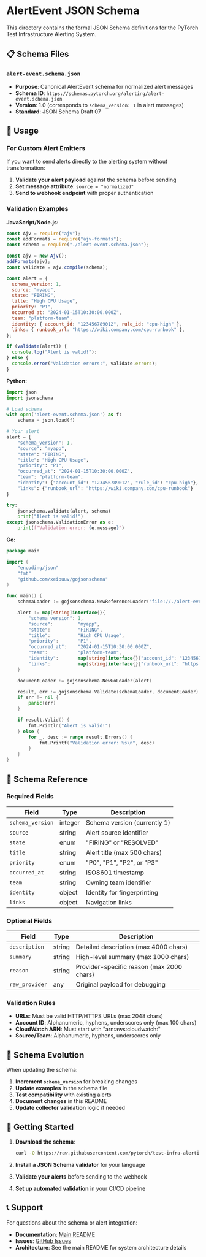 # AlertEvent JSON Schema

This directory contains the formal JSON Schema definitions for the PyTorch Test Infrastructure Alerting System.

## 📋 Schema Files

### `alert-event.schema.json`

- **Purpose**: Canonical AlertEvent schema for normalized alert messages
- **Schema ID**: `https://schemas.pytorch.org/alerting/alert-event.schema.json`
- **Version**: 1.0 (corresponds to `schema_version: 1` in alert messages)
- **Standard**: JSON Schema Draft 07

## 🔧 Usage

### For Custom Alert Emitters

If you want to send alerts directly to the alerting system without transformation:

1. **Validate your alert payload** against the schema before sending
2. **Set message attribute**: `source = "normalized"`
3. **Send to webhook endpoint** with proper authentication

### Validation Examples

**JavaScript/Node.js:**

```javascript
const Ajv = require("ajv");
const addFormats = require("ajv-formats");
const schema = require("./alert-event.schema.json");

const ajv = new Ajv();
addFormats(ajv);
const validate = ajv.compile(schema);

const alert = {
  schema_version: 1,
  source: "myapp",
  state: "FIRING",
  title: "High CPU Usage",
  priority: "P1",
  occurred_at: "2024-01-15T10:30:00.000Z",
  team: "platform-team",
  identity: { account_id: "123456789012", rule_id: "cpu-high" },
  links: { runbook_url: "https://wiki.company.com/cpu-runbook" },
};

if (validate(alert)) {
  console.log("Alert is valid!");
} else {
  console.error("Validation errors:", validate.errors);
}
```

**Python:**

```python
import json
import jsonschema

# Load schema
with open('alert-event.schema.json') as f:
    schema = json.load(f)

# Your alert
alert = {
    "schema_version": 1,
    "source": "myapp",
    "state": "FIRING",
    "title": "High CPU Usage",
    "priority": "P1",
    "occurred_at": "2024-01-15T10:30:00.000Z",
    "team": "platform-team",
    "identity": {"account_id": "123456789012", "rule_id": "cpu-high"},
    "links": {"runbook_url": "https://wiki.company.com/cpu-runbook"}
}

try:
    jsonschema.validate(alert, schema)
    print("Alert is valid!")
except jsonschema.ValidationError as e:
    print(f"Validation error: {e.message}")
```

**Go:**

```go
package main

import (
    "encoding/json"
    "fmt"
    "github.com/xeipuuv/gojsonschema"
)

func main() {
    schemaLoader := gojsonschema.NewReferenceLoader("file://./alert-event.schema.json")

    alert := map[string]interface{}{
        "schema_version": 1,
        "source":         "myapp",
        "state":          "FIRING",
        "title":          "High CPU Usage",
        "priority":       "P1",
        "occurred_at":    "2024-01-15T10:30:00.000Z",
        "team":           "platform-team",
        "identity":       map[string]interface{}{"account_id": "123456789012", "rule_id": "cpu-high"},
        "links":          map[string]interface{}{"runbook_url": "https://wiki.company.com/cpu-runbook"},
    }

    documentLoader := gojsonschema.NewGoLoader(alert)

    result, err := gojsonschema.Validate(schemaLoader, documentLoader)
    if err != nil {
        panic(err)
    }

    if result.Valid() {
        fmt.Println("Alert is valid!")
    } else {
        for _, desc := range result.Errors() {
            fmt.Printf("Validation error: %s\n", desc)
        }
    }
}
```

## 📖 Schema Reference

### Required Fields

| Field            | Type    | Description                  |
| ---------------- | ------- | ---------------------------- |
| `schema_version` | integer | Schema version (currently 1) |
| `source`         | string  | Alert source identifier      |
| `state`          | enum    | "FIRING" or "RESOLVED"       |
| `title`          | string  | Alert title (max 500 chars)  |
| `priority`       | enum    | "P0", "P1", "P2", or "P3"    |
| `occurred_at`    | string  | ISO8601 timestamp            |
| `team`           | string  | Owning team identifier       |
| `identity`       | object  | Identity for fingerprinting  |
| `links`          | object  | Navigation links             |

### Optional Fields

| Field          | Type   | Description                                        |
| -------------- | ------ | -------------------------------------------------- |
| `description`  | string | Detailed description (max 4000 chars)              |
| `summary`      | string | High-level summary (max 1000 chars)                |
| `reason`       | string | Provider-specific reason (max 2000 chars)          |
| `raw_provider` | any    | Original payload for debugging                     |

### Validation Rules

- **URLs**: Must be valid HTTP/HTTPS URLs (max 2048 chars)
- **Account ID**: Alphanumeric, hyphens, underscores only (max 100 chars)
- **CloudWatch ARN**: Must start with "arn:aws:cloudwatch:"
- **Source/Team**: Alphanumeric, hyphens, underscores only

## 🔄 Schema Evolution

When updating the schema:

1. **Increment `schema_version`** for breaking changes
2. **Update examples** in the schema file
3. **Test compatibility** with existing alerts
4. **Document changes** in this README
5. **Update collector validation** logic if needed

## 🚀 Getting Started

1. **Download the schema**:

   ```bash
   curl -O https://raw.githubusercontent.com/pytorch/test-infra-alerting/main/lambdas/collector/schemas/alert-event.schema.json
   ```

2. **Install a JSON Schema validator** for your language
3. **Validate your alerts** before sending to the webhook
4. **Set up automated validation** in your CI/CD pipeline

## 📞 Support

For questions about the schema or alert integration:

- **Documentation**: [Main README](../../../README.md)
- **Issues**: [GitHub Issues](https://github.com/pytorch/test-infra-alerting/issues)
- **Architecture**: See the main README for system architecture details
